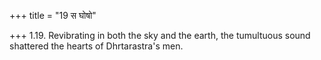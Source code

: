 +++
title = "19 स घोषो"

+++
1.19. Revibrating in both the sky and the earth, the tumultuous sound
shattered the hearts of Dhrtarastra's men.
